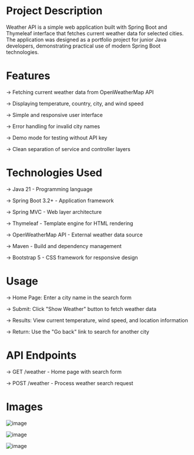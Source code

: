 # Project Description
Weather API is a simple web application built with Spring Boot and Thymeleaf interface that fetches current weather data for selected cities. The application was designed as a portfolio project for junior Java developers, demonstrating practical use of modern Spring Boot technologies.


# Features
-> Fetching current weather data from OpenWeatherMap API

-> Displaying temperature, country, city, and wind speed

-> Simple and responsive user interface

-> Error handling for invalid city names

-> Demo mode for testing without API key

-> Clean separation of service and controller layers


# Technologies Used
-> Java 21 - Programming language

-> Spring Boot 3.2+ - Application framework

-> Spring MVC - Web layer architecture

-> Thymeleaf - Template engine for HTML rendering

-> OpenWeatherMap API - External weather data source

-> Maven - Build and dependency management

-> Bootstrap 5 - CSS framework for responsive design


# Usage
-> Home Page: Enter a city name in the search form

-> Submit: Click "Show Weather" button to fetch weather data

-> Results: View current temperature, wind speed, and location information

-> Return: Use the "Go back" link to search for another city


# API Endpoints

-> GET /weather - Home page with search form

-> POST /weather - Process weather search request

# Images

![image](https://github.com/user-attachments/assets/11689e5e-2db8-4d28-ad72-f88abfc112f5)

![image](https://github.com/user-attachments/assets/70d4280d-5127-4f68-a66d-d852026ab1c3)

![image](https://github.com/user-attachments/assets/bf8886b9-af40-4243-b472-4da6dfe6242a)
